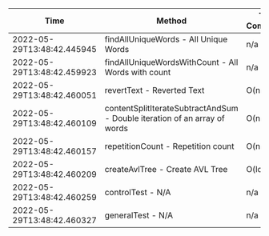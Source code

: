 | Time | Method | Time Complexity | Space Complexity | Repetitions | Java Duration | Kotlin Duration | Machine |
|---|---|---|---|---|---|---|---|
| 2022-05-29T13:48:42.445945 | findAllUniqueWords - All Unique Words | n/a | n/a | 10000 | 2394 | 2762 | Prototype |
| 2022-05-29T13:48:42.459923 | findAllUniqueWordsWithCount - All Words with count | n/a | n/a | 10000 | 1628 | 2141 | Prototype |
| 2022-05-29T13:48:42.460051 | revertText - Reverted Text | O(n) | O(1) | 10000 | 390 | 481 | Prototype |
| 2022-05-29T13:48:42.460109 | contentSplitIterateSubtractAndSum - Double iteration of an array of words | O(n^2) | O(1) | 10000 | 2195 | 2533 | Prototype |
| 2022-05-29T13:48:42.460157 | repetitionCount - Repetition count | O(n^2) | O(1) | 10000 | 2869 | 1929 | Prototype |
| 2022-05-29T13:48:42.460209 | createAvlTree - Create AVL Tree | O(log n) | O(n) | 10000 | 1873 | 1467 | Prototype |
| 2022-05-29T13:48:42.460259 | controlTest - N/A | n/a | n/a | 10000 | 1481 | 692 | Prototype |
| 2022-05-29T13:48:42.460327 | generalTest - N/A | n/a | n/a | 10000 | 363 | 207 | Prototype |
